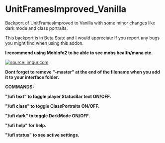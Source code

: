 # UnitFramesImproved_Vanilla
Backport of UnitFramesImproved to Vanilla with some minor changes like dark mode and class portraits.

This backport is in Beta State and I would appreciate if you report any bugs you might find when using this addon.

<b>I recommend using MobInfo2 to be able to see mobs health/mana etc.</b>

<a href="http://imgur.com/mESAngy"><img src="http://i.imgur.com/mESAngy.png" title="source: imgur.com" /></a>

<b>Dont forget to remove "-master" at the end of the filename when you add it to your interface folder.</b>

<b>COMMANDS: </b>

<b>"/ufi text" to toggle player StatusBar text ON/OFF.</b>

<b>"/ufi class" to toggle ClassPortraits ON/OFF.</b>

<b>"/ufi dark" to toggle DarkMode ON/OFF.</b>

<b>"/ufi help" for help.</b>

<b>"/ufi status" to see active settings.</b>

